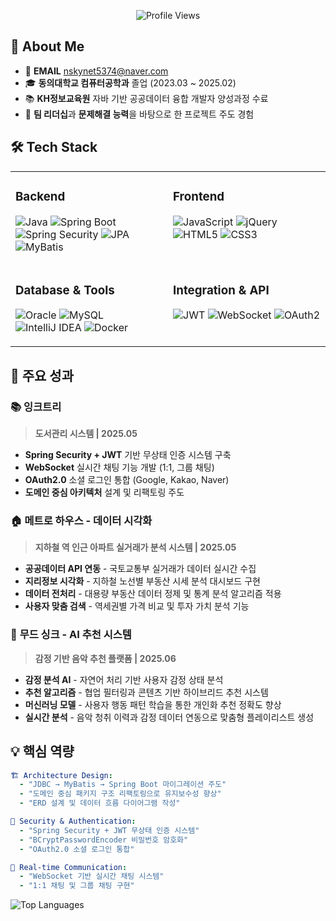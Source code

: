 <div align="center">

![Profile Views](https://komarev.com/ghpvc/?username=zzonghyeon&color=blueviolet&style=for-the-badge&label=PROFILE+VIEWS)

</div>


## 🎯 About Me

- 📧 **EMAIL** nskynet5374@naver.com
- 🎓 **동의대학교 컴퓨터공학과** 졸업 (2023.03 ~ 2025.02)
- 📚 **KH정보교육원** 자바 기반 공공데이터 융합 개발자 양성과정 수료
- 💪 **팀 리더십**과 **문제해결 능력**을 바탕으로 한 프로젝트 주도 경험

## 🛠️ Tech Stack

<table>
<tr>
<td valign="top" width="50%">

### Backend
![Java](https://img.shields.io/badge/Java-ED8B00?style=for-the-badge&logo=openjdk&logoColor=white)
![Spring Boot](https://img.shields.io/badge/Spring_Boot-6DB33F?style=for-the-badge&logo=spring&logoColor=white)
![Spring Security](https://img.shields.io/badge/Spring_Security-6DB33F?style=for-the-badge&logo=springsecurity&logoColor=white)
![JPA](https://img.shields.io/badge/JPA-59666C?style=for-the-badge&logo=hibernate&logoColor=white)
![MyBatis](https://img.shields.io/badge/MyBatis-000000?style=for-the-badge&logo=mybatis&logoColor=white)

</td>
<td valign="top" width="50%">

### Frontend
![JavaScript](https://img.shields.io/badge/JavaScript-F7DF1E?style=for-the-badge&logo=javascript&logoColor=black)
![jQuery](https://img.shields.io/badge/jQuery-0769AD?style=for-the-badge&logo=jquery&logoColor=white)
![HTML5](https://img.shields.io/badge/HTML5-E34F26?style=for-the-badge&logo=html5&logoColor=white)
![CSS3](https://img.shields.io/badge/CSS3-1572B6?style=for-the-badge&logo=css3&logoColor=white)

</td>
</tr>
<tr>
<td valign="top" width="50%">

### Database & Tools
![Oracle](https://img.shields.io/badge/Oracle-F80000?style=for-the-badge&logo=oracle&logoColor=white)
![MySQL](https://img.shields.io/badge/MySQL-4479A1?style=for-the-badge&logo=mysql&logoColor=white)
![IntelliJ IDEA](https://img.shields.io/badge/IntelliJ_IDEA-000000?style=for-the-badge&logo=intellij-idea&logoColor=white)
![Docker](https://img.shields.io/badge/Docker-2496ED?style=for-the-badge&logo=docker&logoColor=white)

</td>
<td valign="top" width="50%">

### Integration & API
![JWT](https://img.shields.io/badge/JWT-000000?style=for-the-badge&logo=jsonwebtokens&logoColor=white)
![WebSocket](https://img.shields.io/badge/WebSocket-010101?style=for-the-badge&logo=socketdotio&logoColor=white)
![OAuth2](https://img.shields.io/badge/OAuth2-3C4043?style=for-the-badge&logo=oauth&logoColor=white)

</td>
</tr>
</table>


## 🚀 주요 성과

### 📚 **잉크트리**
> **도서관리 시스템 | 2025.05**
- **Spring Security + JWT** 기반 무상태 인증 시스템 구축
- **WebSocket** 실시간 채팅 기능 개발 (1:1, 그룹 채팅)
- **OAuth2.0** 소셜 로그인 통합 (Google, Kakao, Naver)
- **도메인 중심 아키텍처** 설계 및 리팩토링 주도

### 🏠 **메트로 하우스** - 데이터 시각화
> **지하철 역 인근 아파트 실거래가 분석 시스템 | 2025.05**
- **공공데이터 API 연동** - 국토교통부 실거래가 데이터 실시간 수집
- **지리정보 시각화** - 지하철 노선별 부동산 시세 분석 대시보드 구현
- **데이터 전처리** - 대용량 부동산 데이터 정제 및 통계 분석 알고리즘 적용
- **사용자 맞춤 검색** - 역세권별 가격 비교 및 투자 가치 분석 기능

### 🎵 **무드 싱크** - AI 추천 시스템
> **감정 기반 음악 추천 플랫폼 | 2025.06**
- **감정 분석 AI** - 자연어 처리 기반 사용자 감정 상태 분석
- **추천 알고리즘** - 협업 필터링과 콘텐츠 기반 하이브리드 추천 시스템
- **머신러닝 모델** - 사용자 행동 패턴 학습을 통한 개인화 추천 정확도 향상
- **실시간 분석** - 음악 청취 이력과 감정 데이터 연동으로 맞춤형 플레이리스트 생성

## 💡 핵심 역량

```yaml
🏗️ Architecture Design:
  - "JDBC → MyBatis → Spring Boot 마이그레이션 주도"
  - "도메인 중심 패키지 구조 리팩토링으로 유지보수성 향상"
  - "ERD 설계 및 데이터 흐름 다이어그램 작성"

🔐 Security & Authentication:
  - "Spring Security + JWT 무상태 인증 시스템"
  - "BCryptPasswordEncoder 비밀번호 암호화"
  - "OAuth2.0 소셜 로그인 통합"

💬 Real-time Communication:
  - "WebSocket 기반 실시간 채팅 시스템"
  - "1:1 채팅 및 그룹 채팅 구현"
```
![Top Languages](https://github-readme-stats.vercel.app/api/top-langs/?username=zzonghyeon&layout=compact&theme=tokyonight&hide_border=true&bg_color=0D1117&title_color=70a5fd&text_color=38bdae&langs_count=8)
